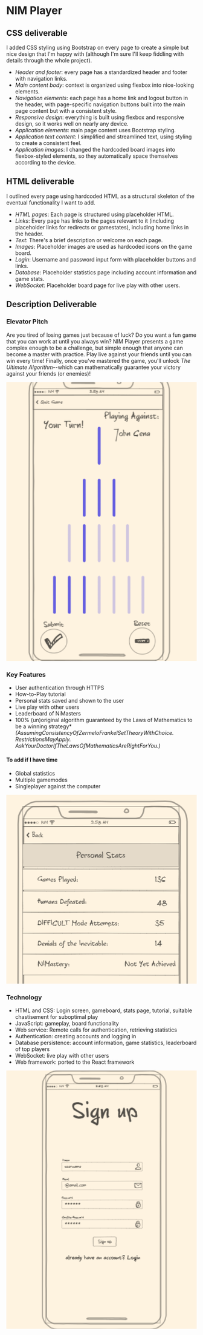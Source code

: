 # NIM Player

## CSS deliverable

I added CSS styling using Bootstrap on every page to create a simple but nice design that I'm happy with (although I'm sure I'll keep fiddling with details through the whole project).

- *Header and footer*: every page has a standardized header and footer with navigation links.
- *Main content body*: context is organized using flexbox into nice-looking elements.
- *Navigation elements*: each page has a home link and logout button in the header, with page-specific navigation buttons built into the main page content but with a consistent style.
- *Responsive design*: everything is built using flexbox and responsive design, so it works well on nearly any device.
- *Application elements*: main page content uses Bootstrap styling.
- *Application text content*: I simplified and streamlined text, using styling to create a consistent feel.
- *Application images*: I changed the hardcoded board images into flexbox-styled elements, so they automatically space themselves according to the device.

## HTML deliverable

I outlined every page using hardcoded HTML as a structural skeleton of the eventual functionality I want to add.

- *HTML pages*: Each page is structured using placeholder HTML.
- *Links*: Every page has links to the pages relevant to it (including placeholder links for redirects or gamestates), including home links in the header.
- *Text*: There's a brief description or welcome on each page.
- *Images*: Placeholder images are used as hardcoded icons on the game board.
- *Login*: Username and password input form with placeholder buttons and links.
- *Database*: Placeholder statistics page including account information and game stats.
- *WebSocket*: Placeholder board page for live play with other users.

## Description Deliverable

### Elevator Pitch

Are you tired of losing games just because of luck? Do you want a fun game that you can work at until you always win? NIM Player presents a game complex enough to be a challenge, but simple enough that anyone can become a master with practice. Play live against your friends until you can win every time! Finally, once you've mastered the game, you'll unlock _The Ultimate Algorithm_--which can mathematically guarantee your victory against your friends (or enemies)!

![Gameboard](img/gameboard.png)

### Key Features

- User authentication through HTTPS
- How-to-Play tutorial
- Personal stats saved and shown to the user
- Live play with other users
- Leaderboard of NiMasters
- 100% (un)original algorithm guaranteed by the Laws of Mathematics to be a winning strategy* _(AssumingConsistencyOfZermeloFrankelSetTheoryWithChoice. RestrictionsMayApply. AskYourDoctorIfTheLawsOfMathematicsAreRightForYou.)_

#### To add if I have time

- Global statistics
- Multiple gamemodes
- Singleplayer against the computer

![Statistics page](img/stats.png)

### Technology

- HTML and CSS: Login screen, gameboard, stats page, tutorial, suitable chastisement for suboptimal play
- JavaScript: gameplay, board functionality
- Web service: Remote calls for authentication, retrieving statistics
- Authentication: creating accounts and logging in
- Database persistence: account information, game statistics, leaderboard of top players
- WebSocket: live play with other users
- Web framework: ported to the React framework

![Signup page](img/signup.png)
